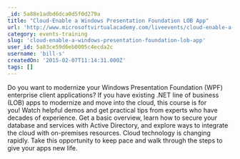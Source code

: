 ```yaml
---
_id: 5a88e1adbd6dca0d5f0d279a
title: "Cloud-Enable a Windows Presentation Foundation LOB App"
url: 'http://www.microsoftvirtualacademy.com/liveevents/cloud-enable-a-windows-presentation-foundation-lob-app'
category: events-training
slug: 'cloud-enable-a-windows-presentation-foundation-lob-app'
user_id: 5a83ce59d6eb0005c4ecda2c
username: 'bill-s'
createdOn: '2015-02-07T11:14:31.000Z'
tags: []
---
```


Do you want to modernize your Windows Presentation Foundation (WPF) enterprise client applications? If you have existing .NET line of business (LOB) apps to modernize and move into the cloud, this course is for you! Watch helpful demos and get practical tips from experts who have decades of experience. Get a basic overview, learn how to secure your database and services with Active Directory, and explore ways to integrate the cloud with on-premises resources. Cloud technology is changing rapidly. Take this opportunity to keep pace and walk through the steps to give your apps new life.
